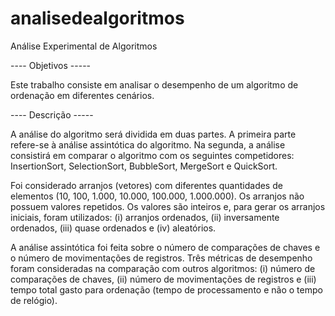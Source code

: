 # analisedealgoritmos
Análise Experimental de Algoritmos

---- Objetivos -----

Este trabalho consiste em analisar o desempenho de um algoritmo de ordenação em diferentes cenários.

---- Descrição -----

A análise do algoritmo será dividida em duas partes. A primeira parte refere-se à análise assintótica do algoritmo. Na segunda, a análise consistirá em comparar o algoritmo com os seguintes competidores: InsertionSort, SelectionSort, BubbleSort, MergeSort e QuickSort.

Foi considerado arranjos (vetores) com diferentes quantidades de elementos (10, 100, 1.000, 10.000, 100.000, 1.000.000). Os arranjos não possuem valores repetidos. Os valores são inteiros e, para gerar os arranjos iniciais, foram utilizados: (i) arranjos ordenados, (ii) inversamente ordenados, (iii) quase ordenados e (iv) aleatórios.

A análise assintótica foi feita sobre o número de comparações de chaves e o número de movimentações de registros. Três métricas de desempenho foram consideradas na comparação com outros algoritmos: (i) número de comparações de chaves, (ii) número de movimentações de registros e (iii) tempo total gasto para ordenação (tempo de processamento e não o tempo de relógio).
